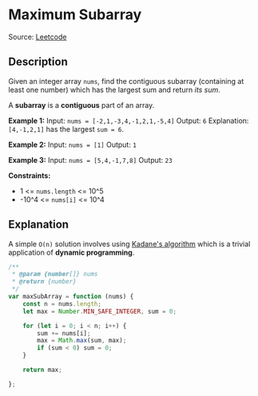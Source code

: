 # Maximum Subarray
Source: [Leetcode](https://leetcode.com/problems/maximum-subarray/)

## Description
Given an integer array `nums`, find the contiguous subarray (containing at least one number) which has the largest sum and return *its sum*.

A **subarray** is a **contiguous** part of an array.

**Example 1:**
Input: `nums = [-2,1,-3,4,-1,2,1,-5,4]`
Output: `6`
Explanation: `[4,-1,2,1]` has the largest `sum = 6`.

**Example 2:**
Input: `nums = [1]`
Output: `1`

**Example 3:**
Input: `nums = [5,4,-1,7,8]`
Output: `23`

**Constraints:**
- 1 <= `nums.length` <= 10^5
- -10^4 <= `nums[i]` <= 10^4


## Explanation
A simple `O(n)` solution involves using [Kadane's algorithm](https://en.wikipedia.org/wiki/Maximum_subarray_problem#Kadane's_algorithm) which is a trivial application of **dynamic programming**. 
```javascript
/**
 * @param {number[]} nums
 * @return {number}
 */
var maxSubArray = function (nums) {
	const n = nums.length;
	let max = Number.MIN_SAFE_INTEGER, sum = 0;

	for (let i = 0; i < n; i++) {
		sum += nums[i];
		max = Math.max(sum, max);
		if (sum < 0) sum = 0;
	}

	return max;

};
```